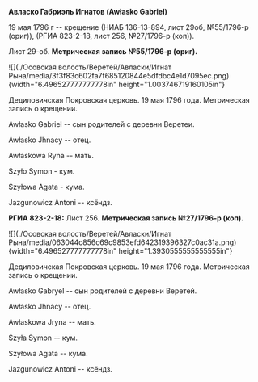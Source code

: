 **Авласко Габриэль Игнатов (Awłasko Gabriel)**

19 мая 1796 г -- крещение (НИАБ 136-13-894, лист 29об, №55/1796-р
(ориг)), (РГИА 823-2-18, лист 256, №27/1796-р (коп)).

Лист 29-об. **Метрическая запись №55/1796-р (ориг).**

![](./Осовская волость/Веретей/Авласки/Игнат Рына/media/3f3f83c602fa7f685120844e5dfdbc4e1d7095ec.png){width="6.496527777777778in"
height="1.003746719160105in"}

Дедиловичская Покровская церковь. 19 мая 1796 года. Метрическая запись о
крещении.

Awłasko Gabriel -- сын родителей с деревни Веретеи.

Awłasko Jhnacy -- отец.

Awłaskowa Ryna -- мать.

Szyło Symon - кум.

Szyłowa Agata - кума.

Jazgunowicz Antoni -- ксёндз.

**РГИА 823-2-18:** Лист 256. **Метрическая запись №27/1796-р (коп).**

![](./Осовская волость/Веретей/Авласки/Игнат Рына/media/063044c856c69c9853efd642319396327c0ac31a.png){width="6.496527777777778in"
height="1.3930555555555555in"}

Дедиловичская Покровская церковь. 19 мая 1796 года. Метрическая запись о
крещении.

Awłasko Gabryel -- сын родителей с деревни Веретей.

Awłasko Jhnacy -- отец.

Awłaskowa Jryna -- мать.

Szyła Symon -- кум.

Szyłowa Agata -- кума.

Jazgunowicz Antoni -- ксёндз.
